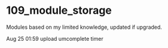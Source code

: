 # 109_module_storage
Modules based on my limited knowledge, updated if upgraded.

Aug 25 01:59
upload umcomplete timer
